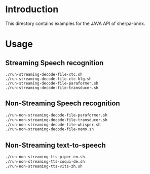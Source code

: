 # Introduction

This directory contains examples for the JAVA API of sherpa-onnx.

# Usage

## Streaming Speech recognition

```
./run-streaming-decode-file-ctc.sh
./run-streaming-decode-file-ctc-hlg.sh
./run-streaming-decode-file-paraformer.sh
./run-streaming-decode-file-transducer.sh
```

## Non-Streaming Speech recognition

```bash
./run-non-streaming-decode-file-paraformer.sh
./run-non-streaming-decode-file-transducer.sh
./run-non-streaming-decode-file-whisper.sh
./run-non-streaming-decode-file-nemo.sh
```

## Non-Streaming text-to-speech

```bash
./run-non-streaming-tts-piper-en.sh
./run-non-streaming-tts-coqui-de.sh
./run-non-streaming-tts-vits-zh.sh
```
